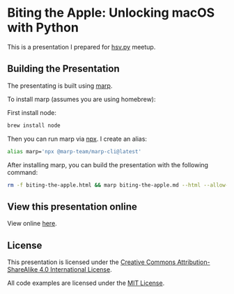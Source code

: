 # Biting the Apple: Unlocking macOS with Python

This is a presentation I prepared for [hsv.py](https://www.meetup.com/hsv-py/) meetup.

## Building the Presentation

The presentating is built using [marp](https://marp.app/).

To install marp (assumes you are using homebrew):

First install node:

```bash
brew install node
```

Then you can run marp via [npx](https://docs.npmjs.com/cli/v8/commands/npx). I create an alias:

```bash
alias marp='npx @marp-team/marp-cli@latest'
```

After installing marp, you can build the presentation with the following command:

```bash
rm -f biting-the-apple.html && marp biting-the-apple.md --html --allow-local-files
```

## View this presentation online

View online [here](https://rhettbull.github.io/biting-the-apple/).

## License

This presentation is licensed under the [Creative Commons Attribution-ShareAlike 4.0 International License](https://creativecommons.org/licenses/by-sa/4.0/).

All code examples are licensed under the [MIT License](https://opensource.org/licenses/MIT).

